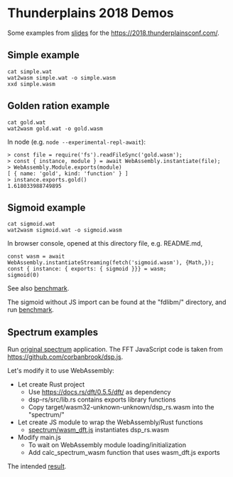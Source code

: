 # Thunderplains 2018 Demos

Some examples from [slides](docs/Using%20WebAssembly%20in%20_all_%20the%20Web.pdf) for the https://2018.thunderplainsconf.com/.

## Simple example

```
cat simple.wat
wat2wasm simple.wat -o simple.wasm
xxd simple.wasm
```

## Golden ration example

```
cat gold.wat
wat2wasm gold.wat -o gold.wasm
```

In node (e.g. `node --experimental-repl-await`):
```
> const file = require('fs').readFileSync('gold.wasm');
> const { instance, module } = await WebAssembly.instantiate(file);
> WebAssembly.Module.exports(module)
[ { name: 'gold', kind: 'function' } ]
> instance.exports.gold()
1.618033988749895
```

## Sigmoid example

```
cat sigmoid.wat
wat2wasm sigmoid.wat -o sigmoid.wasm
```

In browser console, opened at this directory file, e.g. README.md,

```
const wasm = await WebAssembly.instantiateStreaming(fetch('sigmoid.wasm'), {Math,});
const { instance: { exports: { sigmoid }}} = wasm;
sigmoid(0)
```

See also [benchmark](sigmoid.html).

The sigmoid without JS import can be found at the "fdlibm/" directory, and run [benchmark](sigmoid.html?fdlibm/sigmoid.wasm).

## Spectrum examples

Run [original spectrum](spectrum/index.html) application. The FFT JavaScript code is taken from https://github.com/corbanbrook/dsp.js.

Let's modify it to use WebAssembly:
- Let create Rust project
    * Use https://docs.rs/dft/0.5.5/dft/ as dependency
    * dsp-rs/src/lib.rs contains exports library functions
    * Copy target/wasm32-unknown-unknown/dsp_rs.wasm into the "spectrum/"
- Let create JS module to wrap the WebAssembly/Rust functions
    * [spectrum/wasm_dft.js](spectrum-final/wasm_dft.js) instantiates dsp_rs.wasm
- Modify main.js
    * To wait on WebAssembly module loading/initialization
    * Add calc_spectrum_wasm function that uses wasm_dft.js exports

The intended [result](spectrum-final/index.html).
